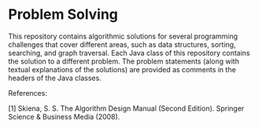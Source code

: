 # Problem Solving

This repository contains algorithmic solutions for several programming challenges that cover different areas, such as data structures, sorting, searching, and graph traversal. Each Java class of this repository contains the solution to a different problem. The problem statements (along with textual explanations of the solutions) are provided as comments in the headers of the Java classes.

References:

[1] Skiena, S. S. The Algorithm Design Manual (Second Edition). Springer Science & Business Media (2008).
